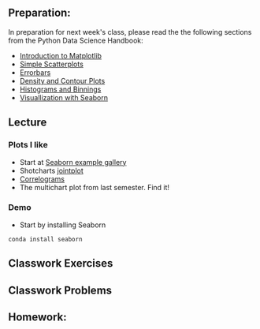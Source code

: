 ## Preparation:
In preparation for next week's class, please read the the following sections from the Python Data Science Handbook:
- [Introduction to Matplotlib](https://github.com/jakevdp/PythonDataScienceHandbook/blob/master/notebooks/04.00-Introduction-To-Matplotlib.ipynb)
- [Simple Scatterplots](https://github.com/jakevdp/PythonDataScienceHandbook/blob/master/notebooks/04.02-Simple-Scatter-Plots.ipynb)
- [Errorbars](https://github.com/jakevdp/PythonDataScienceHandbook/blob/master/notebooks/04.03-Errorbars.ipynb)
- [Density and Contour Plots](https://github.com/jakevdp/PythonDataScienceHandbook/blob/master/notebooks/04.04-Density-and-Contour-Plots.ipynb)
- [Histograms and Binnings](https://github.com/jakevdp/PythonDataScienceHandbook/blob/master/notebooks/04.05-Histograms-and-Binnings.ipynb)
- [Visuallization with Seaborn](https://github.com/jakevdp/PythonDataScienceHandbook/blob/master/notebooks/04.14-Visualization-With-Seaborn.ipynb)

## Lecture 
### Plots I like
- Start at [Seaborn example gallery](https://seaborn.pydata.org/examples/)
- Shotcharts [jointplot](http://savvastjortjoglou.com/nba-shot-sharts.html)
- [Correlograms](https://python-graph-gallery.com/111-custom-correlogram/)
- The multichart plot from last semester. Find it!

### Demo
- Start by installing Seaborn
```
conda install seaborn
```


## Classwork Exercises

## Classwork Problems

## Homework:
